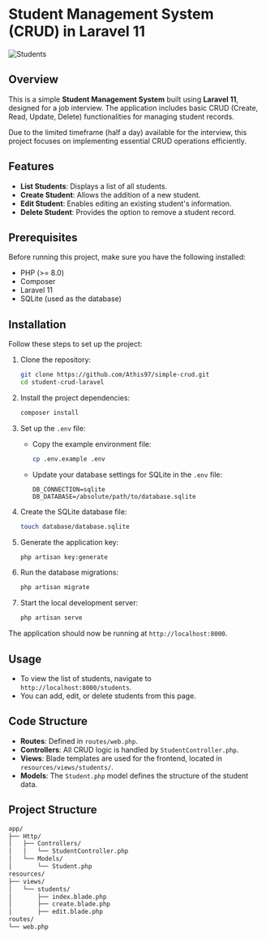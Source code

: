 # Student Management System (CRUD) in Laravel 11

![Students](https://github.com/user-attachments/assets/b3b325a0-5ca3-48d0-b085-8ba68090ae90)

## Overview

This is a simple **Student Management System** built using **Laravel 11**, designed for a job interview. The application includes basic CRUD (Create, Read, Update, Delete) functionalities for managing student records.

Due to the limited timeframe (half a day) available for the interview, this project focuses on implementing essential CRUD operations efficiently.

## Features

- **List Students**: Displays a list of all students.
- **Create Student**: Allows the addition of a new student.
- **Edit Student**: Enables editing an existing student's information.
- **Delete Student**: Provides the option to remove a student record.

## Prerequisites

Before running this project, make sure you have the following installed:

- PHP (>= 8.0)
- Composer
- Laravel 11
- SQLite (used as the database)

## Installation

Follow these steps to set up the project:

1. Clone the repository:
    ```bash
    git clone https://github.com/Athis97/simple-crud.git
    cd student-crud-laravel
    ```

2. Install the project dependencies:
    ```bash
    composer install
    ```

3. Set up the `.env` file:
    - Copy the example environment file:
      ```bash
      cp .env.example .env
      ```
    - Update your database settings for SQLite in the `.env` file:
      ```env
      DB_CONNECTION=sqlite
      DB_DATABASE=/absolute/path/to/database.sqlite
      ```

4. Create the SQLite database file:
    ```bash
    touch database/database.sqlite
    ```

5. Generate the application key:
    ```bash
    php artisan key:generate
    ```

6. Run the database migrations:
    ```bash
    php artisan migrate
    ```

7. Start the local development server:
    ```bash
    php artisan serve
    ```

The application should now be running at `http://localhost:8000`.

## Usage

- To view the list of students, navigate to `http://localhost:8000/students`.
- You can add, edit, or delete students from this page.

## Code Structure

- **Routes**: Defined in `routes/web.php`.
- **Controllers**: All CRUD logic is handled by `StudentController.php`.
- **Views**: Blade templates are used for the frontend, located in `resources/views/students/`.
- **Models**: The `Student.php` model defines the structure of the student data.

## Project Structure

```bash
app/
├── Http/
│   ├── Controllers/
│   │   └── StudentController.php
│   └── Models/
│       └── Student.php
resources/
├── views/
│   └── students/
│       ├── index.blade.php
│       ├── create.blade.php
│       ├── edit.blade.php
routes/
└── web.php
